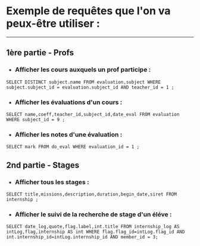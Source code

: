 # Exemple de requêtes que l'on va peux-être utiliser :

---

## 1ère partie - Profs

- ### Afficher les cours auxquels un prof participe :

`SELECT DISTINCT subject.name FROM evaluation,subject WHERE subject.subject_id = evaluation.subject_id AND teacher_id = 1 ;`

- ### Afficher les évaluations d'un cours :

`SELECT name,coeff,teacher_id,subject_id,date_eval FROM evaluation WHERE subject_id = 9 ;`

- ### Afficher les notes d'une évaluation :

`SELECT mark FROM do_eval WHERE evaluation_id = 1 ;`

## 2nd partie - Stages

- ### Afficher tous les stages :

`SELECT title,missions,description,duration,begin_date,siret FROM internship ;`

- ### Afficher le suivi de la recherche de stage d'un éléve :

`SELECT date_log,quote,flag.label,int.title FROM internship_log AS intLog,flag,internship AS int WHERE flag.flag_id=intLog.flag_id AND int.internship_id=intLog.internship_id AND member_id = 3;`
